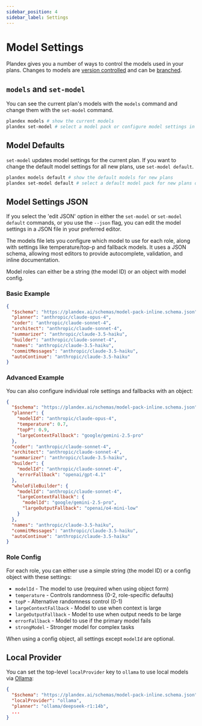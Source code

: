 ```yaml
---
sidebar_position: 4
sidebar_label: Settings
---
```


# Model Settings

Plandex gives you a number of ways to control the models used in your plans. Changes to models are [version controlled](../core-concepts/version-control.md) and can be [branched](../core-concepts/branches.md).

## `models` and `set-model`

You can see the current plan's models with the `models` command and change them with the `set-model` command.

```bash
plandex models # show the current models
plandex set-model # select a model pack or configure model settings in JSON
```

## Model Defaults 

`set-model` updates model settings for the current plan. If you want to change the default model settings for all new plans, use `set-model default`.

```bash
plandex models default # show the default models for new plans
plandex set-model default # select a default model pack for new plans or configure default model settings in JSON
```

## Model Settings JSON

If you select the 'edit JSON' option in either the `set-model` or `set-model default` commands, or you use the `--json` flag, you can edit the model settings in a JSON file in your preferred editor.

The models file lets you configure which model to use for each role, along with settings like temperature/top-p and fallback models. It uses a JSON schema, allowing most editors to provide autocomplete, validation, and inline documentation.

Model roles can either be a string (the model ID) or an object with model config.

### Basic Example

```json
{
  "$schema": "https://plandex.ai/schemas/model-pack-inline.schema.json",
  "planner": "anthropic/claude-opus-4",
  "coder": "anthropic/claude-sonnet-4",
  "architect": "anthropic/claude-sonnet-4",
  "summarizer": "anthropic/claude-3.5-haiku",
  "builder": "anthropic/claude-sonnet-4",
  "names": "anthropic/claude-3.5-haiku",
  "commitMessages": "anthropic/claude-3.5-haiku",
  "autoContinue": "anthropic/claude-3.5-haiku"
}
```

### Advanced Example

You can also configure individual role settings and fallbacks with an object:

```json
{
  "$schema": "https://plandex.ai/schemas/model-pack-inline.schema.json",
  "planner": {
    "modelId": "anthropic/claude-opus-4",
    "temperature": 0.7,
    "topP": 0.9,
    "largeContextFallback": "google/gemini-2.5-pro"
  },
  "coder": "anthropic/claude-sonnet-4",
  "architect": "anthropic/claude-sonnet-4",
  "summarizer": "anthropic/claude-3.5-haiku",
  "builder": {
    "modelId": "anthropic/claude-sonnet-4",
    "errorFallback": "openai/gpt-4.1"
  },
  "wholeFileBuilder": {
    "modelId": "anthropic/claude-sonnet-4",
    "largeContextFallback": {
      "modelId": "google/gemini-2.5-pro",
      "largeOutputFallback": "openai/o4-mini-low"
    }
  },
  "names": "anthropic/claude-3.5-haiku",
  "commitMessages": "anthropic/claude-3.5-haiku",
  "autoContinue": "anthropic/claude-3.5-haiku"
}
```

### Role Config

For each role, you can either use a simple string (the model ID) or a config object with these settings:

- `modelId` - The model to use (required when using object form)
- `temperature` - Controls randomness (0-2, role-specific defaults)
- `topP` - Alternative randomness control (0-1)
- `largeContextFallback` - Model to use when context is large
- `largeOutputFallback` - Model to use when output needs to be large
- `errorFallback` - Model to use if the primary model fails
- `strongModel` - Stronger model for complex tasks

When using a config object, all settings except `modelId` are optional.

## Local Provider

You can set the top-level `localProvider` key to `ollama` to use local models via [Ollama](https://ollama.com/):

```json
{
  "$schema": "https://plandex.ai/schemas/model-pack-inline.schema.json",
  "localProvider": "ollama",
  "planner": "ollama/deepseek-r1:14b",
  ...
}
```
